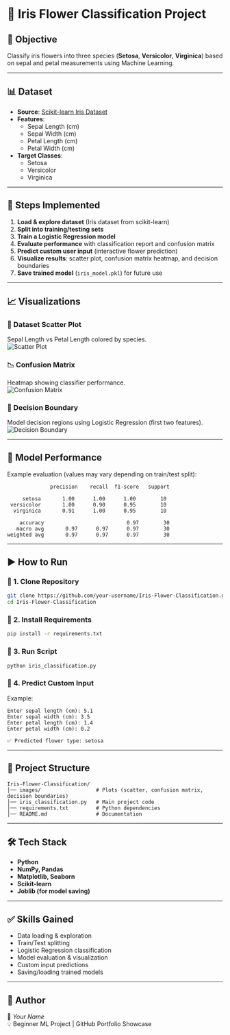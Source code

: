 # 🌸 Iris Flower Classification Project

## 📌 Objective  
Classify iris flowers into three species (**Setosa**, **Versicolor**, **Virginica**) based on sepal and petal measurements using Machine Learning.

---

## 📊 Dataset  
- **Source**: [Scikit-learn Iris Dataset](https://scikit-learn.org/stable/auto_examples/datasets/plot_iris_dataset.html)  
- **Features**:  
  - Sepal Length (cm)  
  - Sepal Width (cm)  
  - Petal Length (cm)  
  - Petal Width (cm)  
- **Target Classes**:  
  - Setosa  
  - Versicolor  
  - Virginica  

---

## 🚀 Steps Implemented  
1. **Load & explore dataset** (Iris dataset from scikit-learn)  
2. **Split into training/testing sets**  
3. **Train a Logistic Regression model**  
4. **Evaluate performance** with classification report and confusion matrix  
5. **Predict custom user input** (interactive flower prediction)  
6. **Visualize results**: scatter plot, confusion matrix heatmap, and decision boundaries  
7. **Save trained model** (`iris_model.pkl`) for future use  

---

## 📈 Visualizations  

### 🌿 Dataset Scatter Plot  
Sepal Length vs Petal Length colored by species.  
![Scatter Plot](images/scatter_plot.png)

### 📉 Confusion Matrix  
Heatmap showing classifier performance.  
![Confusion Matrix](images/confusion_matrix.png)

### 🔮 Decision Boundary  
Model decision regions using Logistic Regression (first two features).  
![Decision Boundary](images/decision_boundary.png)

---

## 🧮 Model Performance  
Example evaluation (values may vary depending on train/test split):  

```
              precision    recall  f1-score   support

     setosa       1.00      1.00      1.00        10
 versicolor       1.00      0.90      0.95        10
  virginica       0.91      1.00      0.95        10

    accuracy                           0.97        30
   macro avg       0.97      0.97      0.97        30
weighted avg       0.97      0.97      0.97        30
```

---

## ▶️ How to Run  

### 🔹 1. Clone Repository  
```bash
git clone https://github.com/your-username/Iris-Flower-Classification.git
cd Iris-Flower-Classification
```

### 🔹 2. Install Requirements  
```bash
pip install -r requirements.txt
```

### 🔹 3. Run Script  
```bash
python iris_classification.py
```

### 🔹 4. Predict Custom Input  
Example:  
```
Enter sepal length (cm): 5.1  
Enter sepal width (cm): 3.5  
Enter petal length (cm): 1.4  
Enter petal width (cm): 0.2  

✅ Predicted flower type: setosa
```

---

## 📂 Project Structure  
```
Iris-Flower-Classification/
│── images/                  # Plots (scatter, confusion matrix, decision boundaries)
│── iris_classification.py   # Main project code
│── requirements.txt         # Python dependencies
│── README.md                # Documentation
```

---

## 🛠️ Tech Stack  
- **Python**  
- **NumPy, Pandas**  
- **Matplotlib, Seaborn**  
- **Scikit-learn**  
- **Joblib (for model saving)**  

---

## ✅ Skills Gained  
- Data loading & exploration  
- Train/Test splitting  
- Logistic Regression classification  
- Model evaluation & visualization  
- Custom input predictions  
- Saving/loading trained models  

---

## 🌟 Author  
📌 *Your Name*  
💡 Beginner ML Project | GitHub Portfolio Showcase
